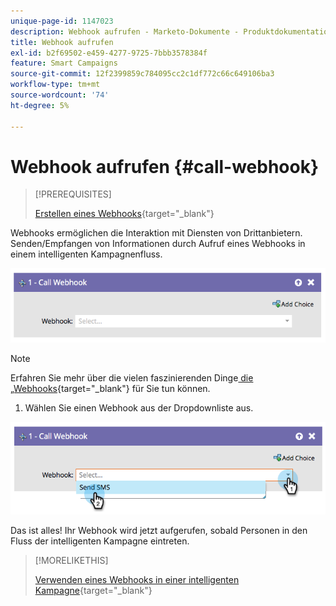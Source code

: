 ```yaml
---
unique-page-id: 1147023
description: Webhook aufrufen - Marketo-Dokumente - Produktdokumentation
title: Webhook aufrufen
exl-id: b2f69502-e459-4277-9725-7bbb3578384f
feature: Smart Campaigns
source-git-commit: 12f2399859c784095cc2c1df772c66c649106ba3
workflow-type: tm+mt
source-wordcount: '74'
ht-degree: 5%

---
```


# Webhook aufrufen {#call-webhook}

>[!PREREQUISITES]
>
>[Erstellen eines Webhooks](/help/marketo/product-docs/administration/additional-integrations/create-a-webhook.md){target="_blank"}

Webhooks ermöglichen die Interaktion mit Diensten von Drittanbietern. Senden/Empfangen von Informationen durch Aufruf eines Webhooks in einem intelligenten Kampagnenfluss.

![](assets/call-webhook-1.png)

>[!NOTE]
>
>Erfahren Sie mehr über die vielen faszinierenden Dinge[ die „Webhooks](https://experienceleague.adobe.com/de/docs/marketo-developer/marketo/webhooks/webhooks){target="_blank"} für Sie tun können.

1. Wählen Sie einen Webhook aus der Dropdownliste aus.

![](assets/call-webhook-2.png)

Das ist alles! Ihr Webhook wird jetzt aufgerufen, sobald Personen in den Fluss der intelligenten Kampagne eintreten.

>[!MORELIKETHIS]
>
>[Verwenden eines Webhooks in einer intelligenten Kampagne](/help/marketo/product-docs/core-marketo-concepts/smart-campaigns/flow-actions/use-a-webhook-in-a-smart-campaign.md){target="_blank"}
